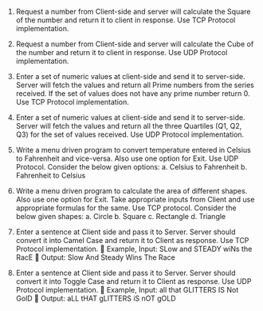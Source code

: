 1. Request a number from Client-side and server will calculate the Square of the number and
return it to client in response. Use TCP Protocol implementation.
2. Request a number from Client-side and server will calculate the Cube of the number and return
it to client in response. Use UDP Protocol implementation.
3. Enter a set of numeric values at client-side and send it to server-side. Server will fetch the
values and return all Prime numbers from the series received. If the set of values does not have
any prime number return 0. Use TCP Protocol implementation.
4. Enter a set of numeric values at client-side and send it to server-side. Server will fetch the
values and return all the three Quartiles (Q1, Q2, Q3) for the set of values received. Use UDP
Protocol implementation.
5. Write a menu driven program to convert temperature entered in Celsius to Fahrenheit and
vice-versa. Also use one option for Exit. Use UDP Protocol. Consider the below given options:
a. Celsius to Fahrenheit
b. Fahrenheit to Celsius

6. Write a menu driven program to calculate the area of different shapes. Also use one option for
Exit. Take appropriate inputs from Client and use appropriate formulas for the same. Use TCP
protocol. Consider the below given shapes:
a. Circle
b. Square
c. Rectangle
d. Triangle

7. Enter a sentence at Client side and pass it to Server. Server should convert it into Camel Case
and return it to Client as response. Use TCP Protocol implementation.
 Example, Input: SLow and STEADY wiNs the RacE
 Output: Slow And Steady Wins The Race

8. Enter a sentence at Client side and pass it to Server. Server should convert it into Toggle Case
and return it to Client as response. Use UDP Protocol implementation.
 Example, Input: all that GLITTERS IS Not GolD
 Output: aLL tHAT gLITTERS iS nOT gOLD
